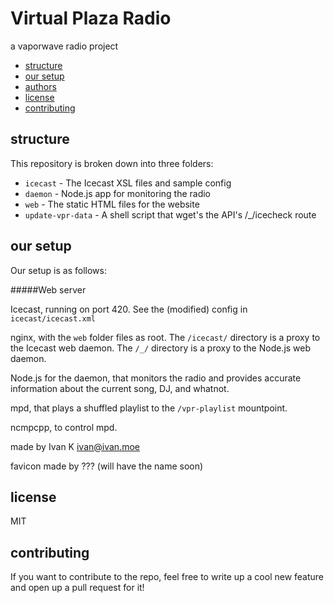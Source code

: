 Virtual Plaza Radio
===

a vaporwave radio project


* [structure](#structure)
* [our setup](#setup)
* [authors](#authors)
* [license](#license)
* [contributing](#contributing)

<a name='structure'></a>

structure
---

This repository is broken down into three folders:

* `icecast` - The Icecast XSL files and sample config
* `daemon` - Node.js app for monitoring the radio
* `web` - The static HTML files for the website
* `update-vpr-data` - A shell script that wget's the API's /_/icecheck route

<a name='setup'></a>

our setup
---

Our setup is as follows:

#####Web server

Icecast, running on port 420. See the (modified) config in `icecast/icecast.xml`

nginx, with the `web` folder files as root.
The `/icecast/` directory is a proxy to the Icecast web daemon.
The `/_/` directory is a proxy to the Node.js web daemon.

Node.js for the daemon, that monitors the radio and provides accurate
information about the current song, DJ, and whatnot.

mpd, that plays a shuffled playlist to the `/vpr-playlist` mountpoint.

ncmpcpp, to control mpd.

<a name='authors'></a>

made by Ivan K <ivan@ivan.moe>

favicon made by ??? (will have the name soon)


<a name='license'></a>

license
---

MIT

<a name='contributing'></a>

contributing
---

If you want to contribute to the repo, feel free to write up a cool new feature
and open up a pull request for it!